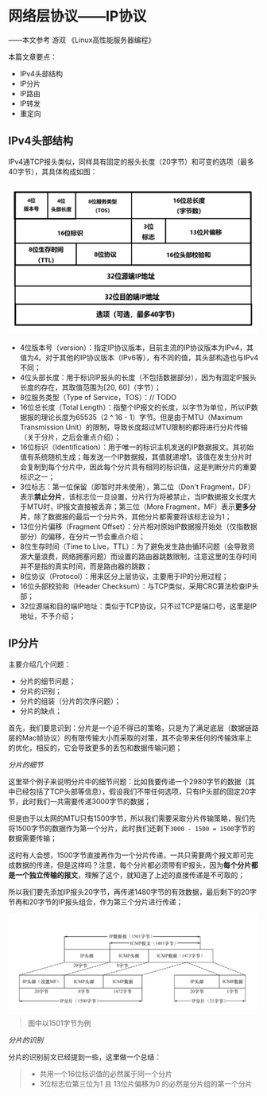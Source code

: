 # 网络层协议——IP协议

——本文参考 游双 《Linux高性能服务器编程》

本篇文章要点：

- IPv4头部结构
- IP分片
- IP路由
- IP转发
- 重定向

## IPv4头部结构

IPv4通TCP报头类似，同样具有固定的报头长度（20字节）和可变的选项（最多40字节），其具体构成如图：

![屏幕截图 2024-10-25 001919](./PNG/png4.png)

- 4位版本号（version）：指定IP协议版本，目前主流的IP协议版本为IPv4，其值为4。对于其他的IP协议版本（IPv6等），有不同的值，其头部构造也与IPv4不同；
- 4位头部长度：用于标识IP报头的长度（不包括数据部分），因为有固定IP报头长度的存在，其取值范围为[20, 60]（字节）；
- 8位服务类型（Type of Service，TOS）：// TODO
- 16位总长度（Total Length）：指整个IP报文的长度，以字节为单位，所以IP数据报的理论长度为65535（2 ^ 16 - 1）字节。但是由于MTU（Maximum Transmission Unit）的限制，导致长度超过MTU限制的都将进行分片传输（关于分片，之后会重点介绍）；
- 16位标识（Identification）：用于唯一的标识主机发送的IP数据报文。其初始值有系统随机生成；每发送一个IP数据报，其值就递增1。该值在发生分片时会复制到每个分片中，因此每个分片具有相同的标识值，这是判断分片的重要标识之一；
- 3位标志：第一位保留（即暂时并未使用），第二位（Don't Fragment，DF）表示**禁止分片**，该标志位一旦设置，分片行为将被禁止，当IP数据报文长度大于MTU时，IP报文直接被丢弃；第三位（More Fragment，MF）表示**更多分片**，除了数据报的最后一个分片外，其他分片都需要将该标志设为1；
- 13位分片偏移（Fragment Offset）：分片相对原始IP数据报开始处（仅指数据部分）的偏移，在分片一节会重点介绍；
- 8位生存时间（Time to Live，TTL）：为了避免发生路由循环问题（会导致资源大量浪费，网络拥塞问题）而设置的路由器跳数限制，注意这里的生存时间并不是指的真实时间，而是路由器的跳数；
- 8位协议（Protocol）：用来区分上层协议，主要用于IP的分用过程；
- 16位头部校验和（Header Checksum）：与TCP类似，采用CRC算法检查IP头部；
- 32位源端和目的端IP地址：类似于TCP协议，只不过TCP是端口号，这里是IP地址，不予介绍；



## IP分片

主要介绍几个问题：

- 分片的细节问题；
- 分片的识别；
- 分片的组装（分片的次序问题）；
- 分片的缺点；

首先，我们要意识到：分片是一个迫不得已的策略，只是为了满足底层（数据链路层的Mac帧协议）的有限传输大小而采取的对策，其不会带来任何的传输效率上的优化，相反的，它会导致更多的丢包和数据传输问题；



_分片的细节_

这里举个例子来说明分片中的细节问题：比如我要传递一个2980字节的数据（其中已经包括了TCP头部等信息），假设我们不带任何选项，只有IP头部的固定20字节，此时我们一共需要传递3000字节的数据；

但是由于以太网的MTU只有1500字节，所以我们需要采取分片传输策略，我们先将1500字节的数据作为第一个分片，此时我们还剩下`3000 - 1500 = 1500`字节的数据需要传输；

这时有人会想，1500字节直接再作为一个分片传递，一共只需要两个报文即可完成数据的传递，但是这样吗？注意，每个分片都必须带有IP报头，因为**每个分片都是一个独立传输的报文**，理解了这个，就知道了上述的直接传递是不可取的；

所以我们要先添加IP报头20字节，再传递1480字节的有效数据，最后剩下的20字节再和20字节的IP报头组合，作为第三个分片进行传递；

![屏幕截图 2024-10-25 005722](./PNG/png5.png)

> 图中以1501字节为例



_分片的识别_

分片的识别前文已经提到一些，这里做一个总结：

> - 共用一个16位标识值的必然属于同一个分片
> - 3位标志位第三位为1 且 13位片偏移为0 的必然是分片组的第一个分片

